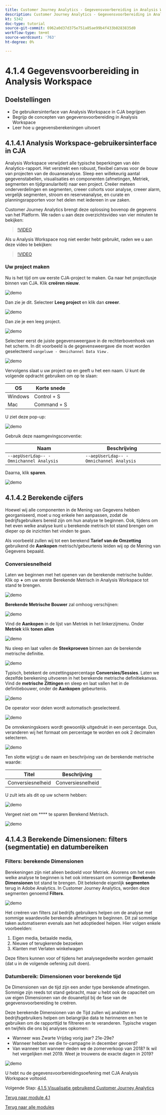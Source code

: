 ```yaml
---
title: Customer Journey Analytics - Gegevensvoorbereiding in Analysis Workspace
description: Customer Journey Analytics - Gegevensvoorbereiding in Analysis Workspace
kt: 5342
doc-type: tutorial
source-git-commit: 6962a0d37d375e751a05ae99b4f433b0283835d0
workflow-type: tm+mt
source-wordcount: '763'
ht-degree: 0%

---
```


# 4.1.4 Gegevensvoorbereiding in Analysis Workspace

## Doelstellingen

- De gebruikersinterface van Analysis Workspace in CJA begrijpen
- Begrijp de concepten van gegevensvoorbereiding in Analysis Workspace
- Leer hoe u gegevensberekeningen uitvoert

## 4.1.4.1 Analysis Workspace-gebruikersinterface in CJA

Analysis Workspace verwijdert alle typische beperkingen van één Analytics-rapport. Het verstrekt een robuust, flexibel canvas voor de bouw van projecten van de douaneanalyse. Sleep een willekeurig aantal gegevenstabellen, visualisaties en componenten (afmetingen, Metriek, segmenten en tijdgranulariteit) naar een project. Creëer meteen onderverdelingen en segmenten, creeer cohorts voor analyse, creeer alarm, vergelijk segmenten, stroom en reserveanalyse, en curate en planningsrapporten voor het delen met iedereen in uw zaken.

Customer Journey Analytics brengt deze oplossing bovenop de gegevens van het Platform. We raden u aan deze overzichtsvideo van vier minuten te bekijken:

>[!VIDEO](https://video.tv.adobe.com/v/35109?quality=12&learn=on)

Als u Analysis Workspace nog niet eerder hebt gebruikt, raden we u aan deze video te bekijken:

>[!VIDEO](https://video.tv.adobe.com/v/26266?quality=12&learn=on)

### Uw project maken

Nu is het tijd om uw eerste CJA-project te maken. Ga naar het projectlusje binnen van CJA.
Klik **creëren nieuw**.

![ demo ](./images/prmenu.png)

Dan zie je dit. Selecteer **Leeg project** en klik dan **creeer**.

![ demo ](./images/prmenu1.png)

Dan zie je een leeg project.

![ demo ](./images/premptyprojects.png)

Selecteer eerst de juiste gegevensweergave in de rechterbovenhoek van het scherm. In dit voorbeeld is de gegevensweergave die moet worden geselecteerd `vangeluwe - Omnichannel Data View` .

![ demo ](./images/prdv.png)

Vervolgens slaat u uw project op en geeft u het een naam. U kunt de volgende opdracht gebruiken om op te slaan:

| OS | Korte snede |
| ----------------- |-------------| 
| Windows | Control + S |
| Mac | Command + S |

U ziet deze pop-up:

![ demo ](./images/prsave.png)

Gebruik deze naamgevingsconventie:

| Naam | Beschrijving |
| ----------------- |-------------| 
| `--aepUserLdap-- - Omnichannel Analysis` | `--aepUserLdap-- - Omnichannel Analysis` |

Daarna, klik **sparen**.

![ demo ](./images/prsave2.png)

## 4.1.4.2 Berekende cijfers

Hoewel wij alle componenten in de Mening van Gegevens hebben georganiseerd, moet u nog enkele hen aanpassen, zodat de bedrijfsgebruikers bereid zijn om hun analyse te beginnen. Ook, tijdens om het even welke analyse kunt u berekende metrisch tot stand brengen om dieper op de inzichten het vinden te gaan.

Als voorbeeld zullen wij tot een berekend **Tarief van de Omzetting** gebruikend de **Aankopen** metrisch/gebeurtenis leiden wij op de Mening van Gegevens bepaald.

### Conversiesnelheid

Laten we beginnen met het openen van de berekende metrische builder. Klik op **+** om uw eerste Berekende Metrisch in Analysis Workspace tot stand te brengen.

![ demo ](./images/pradd.png)

**Berekende Metrische Bouwer** zal omhoog verschijnen:

![ demo ](./images/prbuilder.png)

Vind de **Aankopen** in de lijst van Metriek in het linkerzijmenu. Onder **Metriek** klik **tonen allen**

![ demo ](./images/calcbuildercr1.png)

Nu sleep en laat vallen de **Steekproeven** binnen aan de berekende metrische definitie.

![ demo ](./images/calcbuildercr2.png)

Typisch, betekent de omzettingspercentage **Conversies/Sessies**. Laten we dezelfde berekening uitvoeren in het berekende metrische definitiekanvas. Vind de **metrische Zittingen** en sleep en laat vallen het in de definitiebouwer, onder de **Aankopen** gebeurtenis.

![ demo ](./images/calcbuildercr3.png)

De operator voor delen wordt automatisch geselecteerd.

![ demo ](./images/calcbuildercr4.png)

De omrekeningskoers wordt gewoonlijk uitgedrukt in een percentage. Dus, veranderen wij het formaat om percentage te worden en ook 2 decimalen selecteren.

![ demo ](./images/calcbuildercr5.png)

Ten slotte wijzigt u de naam en beschrijving van de berekende metrische waarde:

| Titel | Beschrijving |
| ----------------- |-------------| 
| Conversiesnelheid | Conversiesnelheid |

U zult iets als dit op uw scherm hebben:

![ demo ](./images/calcbuildercr6.png)

Vergeet niet om **** te sparen Berekend Metrisch.

![ demo ](./images/pr9.png)

## 4.1.4.3 Berekende Dimensionen: filters (segmentatie) en datumbereiken

### Filters: berekende Dimensionen

Berekeningen zijn niet alleen bedoeld voor Metriek. Alvorens om het even welke analyse te beginnen is het ook interessant om sommige **Berekende Dimensionen** tot stand te brengen. Dit betekende eigenlijk **segmenten** terug in Adobe Analytics. In Customer Journey Analytics, worden deze segmenten genoemd **Filters**.

![ demo ](./images/prfilters.png)

Het creëren van filters zal bedrijfs gebruikers helpen om de analyse met sommige waardevolle berekende afmetingen te beginnen. Dit zal sommige taken automatiseren evenals aan het adoptiedeel helpen. Hier volgen enkele voorbeelden:

1. Eigen media, betaalde media,
2. Nieuwe of terugkerende bezoeken
3. Klanten met Verlaten winkelwagen

Deze filters kunnen voor of tijdens het analysegedeelte worden gemaakt (dat u in de volgende oefening zult doen).

### Datumbereik: Dimensionen voor berekende tijd

De Dimensionen van de tijd zijn een ander type berekende afmetingen. Sommige zijn reeds tot stand gebracht, maar u hebt ook de capaciteit om uw eigen Dimensionen van de douanetijd bij de fase van de gegevensvoorbereiding te creëren.

Deze berekende Dimensionen van de Tijd zullen wij analisten en bedrijfsgebruikers helpen om belangrijke data te herinneren en hen te gebruiken om de rapporttijd te filtreren en te veranderen. Typische vragen en twijfels die ons bij analyses opkomen:

- Wanneer was Zwarte Vrijdag vorig jaar? 21e-29e?
- Wanneer hebben we die tv-campagne in december gevoerd?
- Van wanneer tot wanneer deden we de zomerverkoop van 2018? Ik wil het vergelijken met 2019. Weet je trouwens de exacte dagen in 2019?

![ demo ](./images/timedimensions.png)

U hebt nu de gegevensvoorbereidingsoefening met CJA Analysis Workspace voltooid.

Volgende Stap: [ 4.1.5 Visualisatie gebruikend Customer Journey Analytics ](./ex5.md)

[Terug naar module 4.1](./customer-journey-analytics-build-a-dashboard.md)

[Terug naar alle modules](./../../../overview.md)
